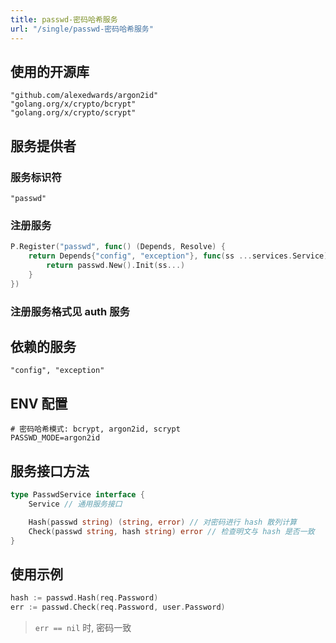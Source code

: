 ```yaml
---
title: passwd-密码哈希服务
url: "/single/passwd-密码哈希服务"
---
```


## 使用的开源库

```
"github.com/alexedwards/argon2id"
"golang.org/x/crypto/bcrypt"
"golang.org/x/crypto/scrypt"
```

## 服务提供者

### 服务标识符

```
"passwd"
```

### 注册服务

```go
P.Register("passwd", func() (Depends, Resolve) {
    return Depends{"config", "exception"}, func(ss ...services.Service) services.Service {
        return passwd.New().Init(ss...)
    }
})
```

### 注册服务格式见 auth 服务

## 依赖的服务

```
"config", "exception"
```

## ENV 配置

```
# 密码哈希模式: bcrypt, argon2id, scrypt
PASSWD_MODE=argon2id
```

## 服务接口方法

```go
type PasswdService interface {
    Service // 通用服务接口

    Hash(passwd string) (string, error) // 对密码进行 hash 散列计算
    Check(passwd string, hash string) error // 检查明文与 hash 是否一致
}
```



## 使用示例

```go
hash := passwd.Hash(req.Password)
err := passwd.Check(req.Password, user.Password)
```
> `err == nil` 时, 密码一致